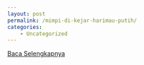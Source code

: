 ```yaml
---
layout: post
permalink: /mimpi-di-kejar-harimau-putih/
categories:
    - Uncategorized
---
```


[Baca Selengkapnya](/06)